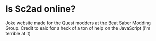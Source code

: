 # Is Sc2ad online?

Joke website made for the Quest modders at the Beat Saber Modding Group.
Credit to eaic for a heck of a ton of help on the JavaScript (i'm terrible at it)
